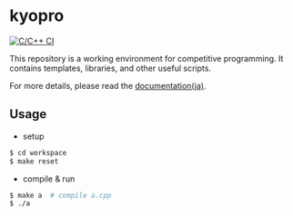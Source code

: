 # kyopro

[![C/C++ CI](https://github.com/nono927/kyopro/actions/workflows/test.yml/badge.svg)](https://github.com/nono927/kyopro/actions/workflows/test.yml)

This repository is a working environment for competitive programming.
It contains templates, libraries, and other useful scripts.

For more details, please read the [documentation(ja)](https://nono927.github.io/kyopro/).

## Usage

- setup
```bash
$ cd workspace
$ make reset
```

- compile & run
```bash
$ make a  # compile a.cpp
$ ./a
```
